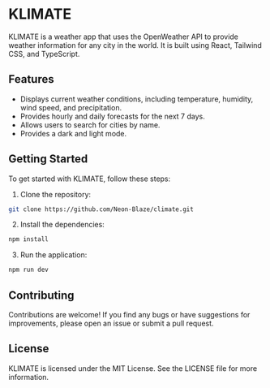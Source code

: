# KLIMATE

KLIMATE is a weather app that uses the OpenWeather API to provide weather information for any city in the world. It is built using React, Tailwind CSS, and TypeScript.

## Features

- Displays current weather conditions, including temperature, humidity, wind speed, and precipitation.
- Provides hourly and daily forecasts for the next 7 days.
- Allows users to search for cities by name.
- Provides a dark and light mode.

## Getting Started

To get started with KLIMATE, follow these steps:

1. Clone the repository:

```bash
git clone https://github.com/Neon-Blaze/climate.git
```

2. Install the dependencies:

```bash
npm install
```

3. Run the application:

```bash
npm run dev
```

## Contributing

Contributions are welcome! If you find any bugs or have suggestions for improvements, please open an issue or submit a pull request.

## License

KLIMATE is licensed under the MIT License. See the LICENSE file for more information.
